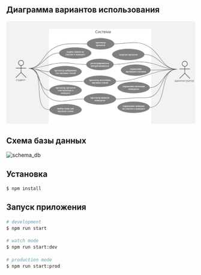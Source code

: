 ## Диаграмма вариантов использования
![schema_db](./docs/diagrams/img/use_case_data_mining_lab_api.jpg)

## Схема базы данных

![schema_db](./docs/diagrams/img/data_mining_lab_schema_db_v3.svg)

## Установка

```bash
$ npm install
```

## Запуск приложения

```bash
# development
$ npm run start

# watch mode
$ npm run start:dev

# production mode
$ npm run start:prod
```
